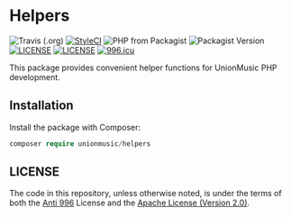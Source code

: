 # Helpers

![Travis (.org)](https://img.shields.io/travis/lhmusic/helpers?style=flat-square)
[![StyleCI](https://github.styleci.io/repos/227592634/shield?branch=master)](https://github.styleci.io/repos/227592634)
![PHP from Packagist](https://img.shields.io/packagist/php-v/unionmuisc/helpers?style=flat-square)
![Packagist Version](https://img.shields.io/packagist/v/unionmuisc/helpers?style=flat-square)
[![LICENSE](https://img.shields.io/badge/License-Anti%20996-blue.svg?style=flat-square)](https://github.com/996icu/996.ICU/blob/master/LICENSE)
[![LICENSE](https://img.shields.io/badge/License-Apache--2.0-green.svg?style=flat-square)](LICENSE-APACHE)
[![996.icu](https://img.shields.io/badge/Link-996.icu-red.svg?style=flat-square)](https://996.icu)


This package provides convenient helper functions for UnionMusic PHP development.

## Installation

Install the package with Composer: 

```php
composer require unionmusic/helpers
```
    
## LICENSE
The code in this repository, unless otherwise noted, is under the terms of both the [Anti 996](https://github.com/996icu/996.ICU/blob/master/LICENSE) License and the [Apache License (Version 2.0)]().
